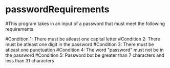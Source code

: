 # passwordRequirements

#This program takes in an input of a password that must meet the following requirements

#Condition 1: There must be atleast one capital letter
#Condition 2: There must be atleast one digit in the password
#Condition 3: There must be atleast one punctuation
#Condition 4: The word "password" must not be in the password
#Condition 5: Password but be greater than 7 characters and less than 31 characters

